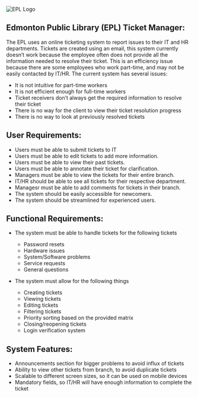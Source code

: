 ![EPL Logo](https://d34rompce3lx70.cloudfront.net/wp-content/uploads/sites/18/2015/11/DesktopLogo_190x105.png?v=1485363292148536324014853632403)
## __Edmonton Public Library (EPL) Ticket Manager__:

The EPL uses an online ticketing system to report issues to their IT and HR departments. Tickets are created using an email, this system currently doesn’t work because the employee often does not provide all the information needed to resolve their ticket. This is an efficiency issue because there are some employees who work part-time, and may not be easily contacted by IT/HR. The current system has several issues: 
  - It is not intuitive for part-time workers 
  - It is not efficient enough for full-time workers 
  - Ticket receivers don’t always get the required information to resolve their ticket
  - There is no way for the client to view their ticket resolution progress 
  - There is no way to look at previously resolved tickets


## __User Requirements__:

- Users must be able to submit tickets to IT
- Users must be able to edit tickets to add more information.
- Users must be able to view their past tickets.
- Users must be able to annotate their ticket for clarification.
- Managers must be able to view the tickets for their entire branch.
- IT/HR should be able to see all tickets for their respective department.
- Managesr must be able to add comments for tickets in their branch.
- The system should be easily accessible for newcomers.
- The system should be streamlined for experienced users.


## __Functional Requirements__:

- The system must be able to handle tickets for the following tickets
  - Password resets
  - Hardware issues
  - System/Software problems
  - Service requests
  - General questions
  
- The system must allow for the following things
  - Creating tickets
  - Viewing tickets 
  - Editing tickets
  - Filtering tickets
  - Priority sorting based on the provided matrix
  - Closing/reopening tickets
  - Login verification system


## __System Features__:

- Announcements section for bigger problems to avoid influx of tickets
- Ability to view other tickets from branch, to avoid duplicate tickets
- Scalable to different screen sizes, so it can be used on mobile devices
- Mandatory fields, so IT/HR will have enough information to complete the ticket



